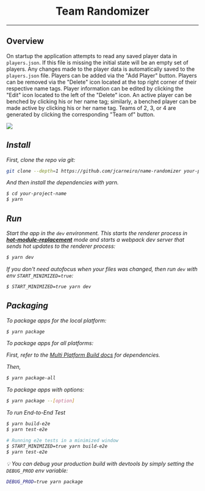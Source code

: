 <div align="center">
<h1>Team Randomizer</h1>
</div>

<hr/>

## Overview

On startup the application attempts to read any saved player data in `players.json`. If this file is missing the initial state will be an empty set of players. Any changes made to the player data is automatically saved to the `players.json` file. Players can be added via the "Add Player" button. Players can be removed via the "Delete" icon located at the top right corner of their respective name tags. Player information can be edited by clicking the "Edit" icon located to the left of the "Delete" icon. An active player can be benched by clicking his or her name tag; similarly, a benched player can be made active by clicking his or her name tag. Teams of 2, 3, or 4 are generated by clicking the corresponding "Team of" button.

<img src="https://drive.google.com/uc?id=109oqU_mJTx2F0w_iuj8sdVrrRfhYrbgq"/>

<i className="fa fa-times"/>

## Install

First, clone the repo via git:

```bash
git clone --depth=1 https://github.com/jcarneiro/name-randomizer your-project-name
```

And then install the dependencies with yarn.

```bash
$ cd your-project-name
$ yarn
```

## Run

Start the app in the `dev` environment. This starts the renderer process in [**hot-module-replacement**](https://webpack.js.org/guides/hmr-react/) mode and starts a webpack dev server that sends hot updates to the renderer process:

```bash
$ yarn dev
```

If you don't need autofocus when your files was changed, then run `dev` with env `START_MINIMIZED=true`:

```bash
$ START_MINIMIZED=true yarn dev
```

## Packaging

To package apps for the local platform:

```bash
$ yarn package
```

To package apps for all platforms:

First, refer to the [Multi Platform Build docs](https://www.electron.build/multi-platform-build) for dependencies.

Then,

```bash
$ yarn package-all
```

To package apps with options:

```bash
$ yarn package --[option]
```

To run End-to-End Test

```bash
$ yarn build-e2e
$ yarn test-e2e

# Running e2e tests in a minimized window
$ START_MINIMIZED=true yarn build-e2e
$ yarn test-e2e
```

:bulb: You can debug your production build with devtools by simply setting the `DEBUG_PROD` env variable:

```bash
DEBUG_PROD=true yarn package
```
